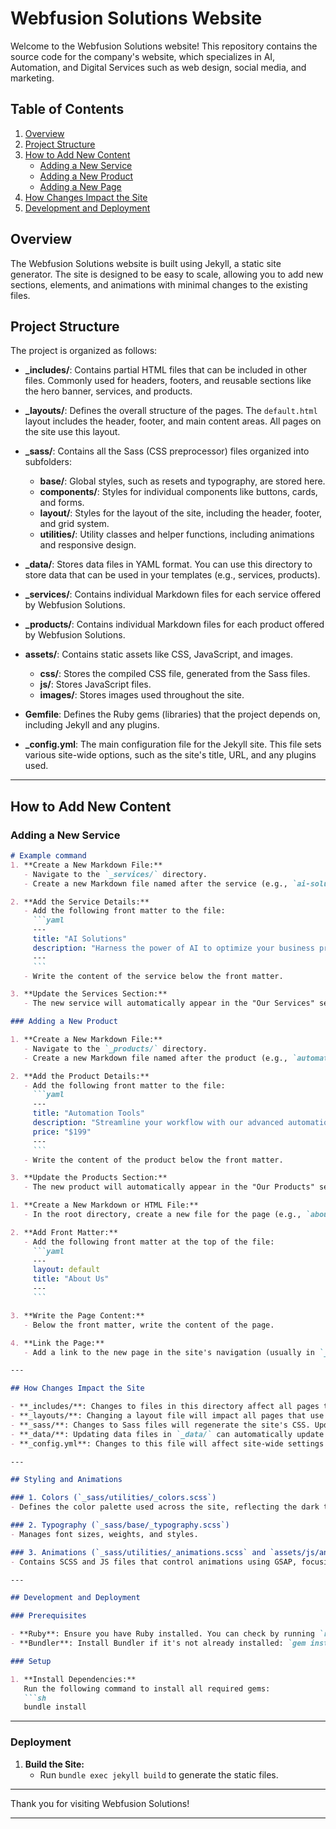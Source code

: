 # Webfusion Solutions Website

Welcome to the Webfusion Solutions website! This repository contains the source code for the company's website, which specializes in AI, Automation, and Digital Services such as web design, social media, and marketing.

## Table of Contents

1. [Overview](#overview)
2. [Project Structure](#project-structure)
3. [How to Add New Content](#how-to-add-new-content)
   - [Adding a New Service](#adding-a-new-service)
   - [Adding a New Product](#adding-a-new-product)
   - [Adding a New Page](#adding-a-new-page)
4. [How Changes Impact the Site](#how-changes-impact-the-site)
5. [Development and Deployment](#development-and-deployment)

## Overview

The Webfusion Solutions website is built using Jekyll, a static site generator. The site is designed to be easy to scale, allowing you to add new sections, elements, and animations with minimal changes to the existing files.

## Project Structure

The project is organized as follows:

- **_includes/**: Contains partial HTML files that can be included in other files. Commonly used for headers, footers, and reusable sections like the hero banner, services, and products.

- **_layouts/**: Defines the overall structure of the pages. The `default.html` layout includes the header, footer, and main content areas. All pages on the site use this layout.

- **_sass/**: Contains all the Sass (CSS preprocessor) files organized into subfolders:
  - **base/**: Global styles, such as resets and typography, are stored here.
  - **components/**: Styles for individual components like buttons, cards, and forms.
  - **layout/**: Styles for the layout of the site, including the header, footer, and grid system.
  - **utilities/**: Utility classes and helper functions, including animations and responsive design.

- **_data/**: Stores data files in YAML format. You can use this directory to store data that can be used in your templates (e.g., services, products).

- **_services/**: Contains individual Markdown files for each service offered by Webfusion Solutions.

- **_products/**: Contains individual Markdown files for each product offered by Webfusion Solutions.

- **assets/**: Contains static assets like CSS, JavaScript, and images.
  - **css/**: Stores the compiled CSS file, generated from the Sass files.
  - **js/**: Stores JavaScript files.
  - **images/**: Stores images used throughout the site.

- **Gemfile**: Defines the Ruby gems (libraries) that the project depends on, including Jekyll and any plugins.

- **_config.yml**: The main configuration file for the Jekyll site. This file sets various site-wide options, such as the site's title, URL, and any plugins used.

---

## How to Add New Content

### Adding a New Service

```markdown
# Example command
1. **Create a New Markdown File:**
   - Navigate to the `_services/` directory.
   - Create a new Markdown file named after the service (e.g., `ai-solutions.md`).

2. **Add the Service Details:**
   - Add the following front matter to the file:
     ```yaml
     ---
     title: "AI Solutions"
     description: "Harness the power of AI to optimize your business processes."
     ---
     ```
   - Write the content of the service below the front matter.

3. **Update the Services Section:**
   - The new service will automatically appear in the "Our Services" section of the site, as it pulls data from the `_services/` directory.

### Adding a New Product

1. **Create a New Markdown File:**
   - Navigate to the `_products/` directory.
   - Create a new Markdown file named after the product (e.g., `automation-tools.md`).

2. **Add the Product Details:**
   - Add the following front matter to the file:
     ```yaml
     ---
     title: "Automation Tools"
     description: "Streamline your workflow with our advanced automation tools."
     price: "$199"
     ---
     ```
   - Write the content of the product below the front matter.

3. **Update the Products Section:**
   - The new product will automatically appear in the "Our Products" section of the site, as it pulls data from the `_products/` directory.

1. **Create a New Markdown or HTML File:**
   - In the root directory, create a new file for the page (e.g., `about.md` or `contact.html`).

2. **Add Front Matter:**
   - Add the following front matter at the top of the file:
     ```yaml
     ---
     layout: default
     title: "About Us"
     ---
     ```

3. **Write the Page Content:**
   - Below the front matter, write the content of the page.

4. **Link the Page:**
   - Add a link to the new page in the site's navigation (usually in `_includes/header.html`).

---

## How Changes Impact the Site

- **_includes/**: Changes to files in this directory affect all pages that include these files. For example, updating the `_includes/header.html` file will change the header on all pages.
- **_layouts/**: Changing a layout file will impact all pages that use that layout. For example, modifying `default.html` will affect the overall structure of the entire site.
- **_sass/**: Changes to Sass files will regenerate the site's CSS. Updating files in `_sass/base/` will generally affect the entire site, while changes in `_sass/components/` or `_sass/layout/` will only impact specific elements or layouts.
- **_data/**: Updating data files in `_data/` can automatically update sections of the site that rely on this data, like lists of services or products.
- **_config.yml**: Changes to this file will affect site-wide settings and configurations. For example, changing the `baseurl` will alter how URLs are generated across the site.

---

## Styling and Animations

### 1. Colors (`_sass/utilities/_colors.scss`)
- Defines the color palette used across the site, reflecting the dark terminal theme.

### 2. Typography (`_sass/base/_typography.scss`)
- Manages font sizes, weights, and styles.

### 3. Animations (`_sass/utilities/_animations.scss` and `assets/js/animations.js`)
- Contains SCSS and JS files that control animations using GSAP, focusing on a nostalgic yet modern experience that mimics the feel of navigating through an old PC terminal.

---

## Development and Deployment

### Prerequisites

- **Ruby**: Ensure you have Ruby installed. You can check by running `ruby -v` in your terminal.
- **Bundler**: Install Bundler if it's not already installed: `gem install bundler`.

### Setup

1. **Install Dependencies:**
   Run the following command to install all required gems:
   ```sh
   bundle install
   ```

---

### Deployment

1. **Build the Site:**
   - Run `bundle exec jekyll build` to generate the static files.

---

Thank you for visiting Webfusion Solutions!

--- 
